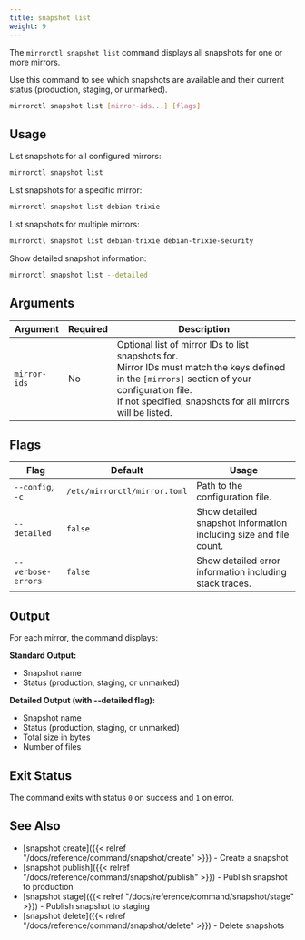 ```yaml
---
title: snapshot list
weight: 9
---
```


The `mirrorctl snapshot list` command displays all snapshots for one or more mirrors.

Use this command to see which snapshots are available and their current status (production,
staging, or unmarked).

```bash
mirrorctl snapshot list [mirror-ids...] [flags]
```

## Usage

List snapshots for all configured mirrors:
```bash
mirrorctl snapshot list
```

List snapshots for a specific mirror:
```bash
mirrorctl snapshot list debian-trixie
```

List snapshots for multiple mirrors:
```bash
mirrorctl snapshot list debian-trixie debian-trixie-security
```

Show detailed snapshot information:
```bash
mirrorctl snapshot list --detailed
```

## Arguments

| Argument | Required | Description |
|------|---------|-------|
| `mirror-ids` | No | Optional list of mirror IDs to list snapshots for. <br/> Mirror IDs must match the keys defined in the `[mirrors]` section of your configuration file. <br/> If not specified, snapshots for all mirrors will be listed. |

## Flags

| Flag | Default | Usage |
|------|---------|-------|
| `--config`, `-c` | `/etc/mirrorctl/mirror.toml` | Path to the configuration file. |
| `--detailed` | `false` | Show detailed snapshot information including size and file count. |
| `--verbose-errors` | `false` | Show detailed error information including stack traces. |

## Output

For each mirror, the command displays:

**Standard Output:**
- Snapshot name
- Status (production, staging, or unmarked)

**Detailed Output (with --detailed flag):**
- Snapshot name
- Status (production, staging, or unmarked)
- Total size in bytes
- Number of files

## Exit Status

The command exits with status `0` on success and `1` on error.

## See Also

- [snapshot create]({{< relref "/docs/reference/command/snapshot/create" >}}) - Create a snapshot
- [snapshot publish]({{< relref "/docs/reference/command/snapshot/publish" >}}) - Publish snapshot
  to production
- [snapshot stage]({{< relref "/docs/reference/command/snapshot/stage" >}}) - Publish snapshot to
  staging
- [snapshot delete]({{< relref "/docs/reference/command/snapshot/delete" >}}) - Delete snapshots

